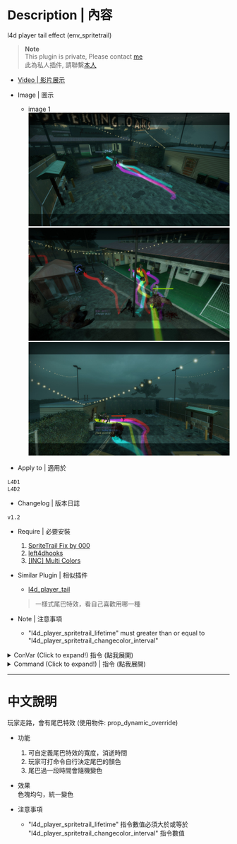 # Description | 內容
l4d player tail effect (env_spritetrail)

> __Note__ <br/>
This plugin is private, Please contact [me](https://github.com/fbef0102/Game-Private_Plugin#私人插件列表-private-plugins-list)<br/>
此為私人插件, 請聯繫[本人](https://github.com/fbef0102/Game-Private_Plugin#私人插件列表-private-plugins-list)

* [Video | 影片展示](https://streamable.com/247ivq)

* Image | 圖示
	* image 1
	<br/>![l4d_player_spritetrail_1](image/l4d_player_spritetrail_1.jpg)
	<br/>![l4d_player_spritetrail_2](image/l4d_player_spritetrail_2.jpg)
	<br/>![l4d_player_spritetrail_3](image/l4d_player_spritetrail_3.jpg)

* Apply to | 適用於
```
L4D1
L4D2
```

* Changelog | 版本日誌
```
v1.2
```

* Require | 必要安裝
	1. [SpriteTrail Fix by 000](https://forums.alliedmods.net/showthread.php?t=339197)
	2. [left4dhooks](https://forums.alliedmods.net/showthread.php?t=321696)
	3. [[INC] Multi Colors](https://forums.alliedmods.net/showthread.php?t=247770)

* Similar Plugin | 相似插件
	* [l4d_player_tail](https://github.com/fbef0102/Game-Private_Plugin/tree/main/l4d_player_tail)
	> 一樣式尾巴特效，看自己喜歡用哪一種

* Note | 注意事項
	* "l4d_player_spritetrail_lifetime" must greater than or equal to "l4d_player_spritetrail_changecolor_interval"

<details>
<summary>ConVar (Click to expand!) 指令 (點我展開)</summary>

* cfg/sourcemod/l4d_player_spritetrail.cfg
	```php
	// Players with these flags have access to have tail effect and use tail command. (Empty = Everyone, -1: Nobody)
	l4d_player_spritetrail_access_flag ""

	// If 1, Enable Tail effect for Bot Infected
	l4d_player_spritetrail_bot_infected_enable "1"

	// If 1, Enable Tail effect for Bot Survivor
	l4d_player_spritetrail_bot_survivor_enable "1"

	// Time interval to change tail color to random (0=Don't change color)
	l4d_player_spritetrail_changecolor_interval "5.0"

	// The default tail color. Three values between 0-255 separated by spaces. RGB Color255 - Red Green Blue. [-1 -1 -1: Random]
	l4d_player_spritetrail_color "-1 -1 -1"

	// Transparency of the tail (10-255).
	l4d_player_spritetrail_color_alpha "155"

	// 1=Enable Tail effect for everyone default? [1-Enable/0-Disable]
	l4d_player_spritetrail_default_value "1"

	// The width of the beam when it has full expanded.
	l4d_player_spritetrail_endwidth "3.0"

	// The default attached tail height
	l4d_player_spritetrail_height "10.0"

	// How long the beam is shown
	l4d_player_spritetrail_lifetime "4.0"

	// The width of the beam to the beginning.
	l4d_player_spritetrail_startwidth "15.0"
	```
</details>

<details>
<summary>Command (Click to expand!) | 指令 (點我展開)</summary>

* <b>Toggle the attached tailed. Usage: sm_tail [R G B|off|random|red|green|blue|purple|cyan|orange|white|pink|lime|maroon|teal|yellow|grey]</b>
* <b>!tail <顏色名稱或R G B>. 顏色: red, green, blue, purple, orange, yellow, white. 或是 3 個 0-255 RGB之值. 譬如: !tail red 或是 !tail 255 0 0</b>
	```php
	sm_tail "11"
	sm_tails
	sm_harrypotter
	sm_hy
	```
</details>

- - - -
# 中文說明
玩家走路，會有尾巴特效 (使用物件: prop_dynamic_override)

* 功能
	1. 可自定義尾巴特效的寬度，消逝時間
	2. 玩家可打命令自行決定尾巴的顏色
	3. 尾巴過一段時間會隨機變色

* 效果
<br/>色塊均勻，統一變色

* 注意事項
	* "l4d_player_spritetrail_lifetime" 指令數值必須大於或等於 "l4d_player_spritetrail_changecolor_interval" 指令數值
